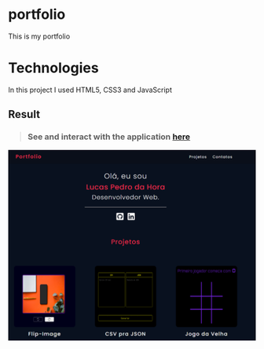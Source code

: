 # portfolio
This is my portfolio

# Technologies
In this project I used HTML5, CSS3 and JavaScript

## Result

> ### See and interact with the application [here](https://portfolio-lusk1nha.vercel.app/) 
[![vercel.app](./public/assets/github-image-desktop.png)](https://portfolio-lusk1nha.vercel.app/)
